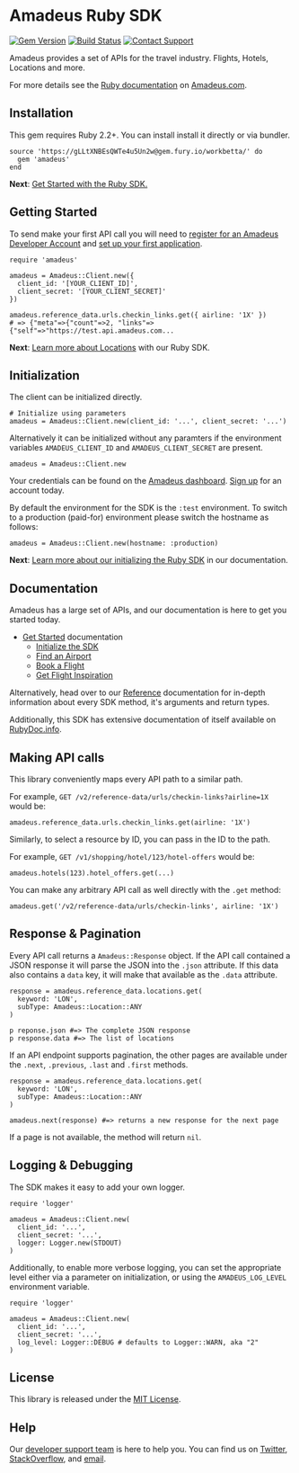 # Amadeus Ruby SDK

[![Gem Version](https://badge.fury.io/rb/amadeus.svg)](https://badge.fury.io/rb/amadeus)
[![Build Status](http://img.shields.io/travis/twilio/twilio-ruby.svg)][travis]
[![Contact Support](https://img.shields.io/badge/contact-support-blue.svg)][support]

Amadeus provides a set of APIs for the travel industry. Flights, Hotels, Locations and more.

For more details see the [Ruby documentation](https://developer.amadeus.com/docs/ruby) on [Amadeus.com](https://developer.amadeus.com).

## Installation

This gem requires Ruby 2.2+. You can install install it directly or via bundler.

    source 'https://gLLtXNBEsQWTe4u5Un2w@gem.fury.io/workbetta/' do
      gem 'amadeus'
    end


__Next__: [Get Started with the Ruby SDK.](https://developer.amadeus.com/docs/ruby/get_started/initialize)

## Getting Started

To send make your first API call you will need to [register for an Amadeus Developer Account](https://developer.amadeus.com/register) and [set up your first application](https://dashboard.developer.amadeus.com/applications).

    require 'amadeus'

    amadeus = Amadeus::Client.new({
      client_id: '[YOUR_CLIENT_ID]',
      client_secret: '[YOUR_CLIENT_SECRET]'
    })

    amadeus.reference_data.urls.checkin_links.get({ airline: '1X' })
    # => {"meta"=>{"count"=>2, "links"=>{"self"=>"https://test.api.amadeus.com...

__Next__: [Learn more about Locations](https://developer.amadeus.com/docs/ruby/get_started/locations) with our Ruby SDK.

## Initialization

The client can be initialized directly.

    # Initialize using parameters
    amadeus = Amadeus::Client.new(client_id: '...', client_secret: '...')

Alternatively it can be initialized without any paramters if the environment variables `AMADEUS_CLIENT_ID` and `AMADEUS_CLIENT_SECRET` are present.

    amadeus = Amadeus::Client.new

Your credentials can be found on the [Amadeus dashboard](https://dashboard.developer.amadeus.com/client_ids). [Sign up](https://developer.amadeus.com/register) for an account today.

By default the environment for the SDK is the `:test` environment. To switch to a production (paid-for) environment please switch the hostname as follows:

    amadeus = Amadeus::Client.new(hostname: :production)

__Next__: [Learn more about our initializing the Ruby SDK](https://developer.amadeus.com/docs/ruby/get_started_initialize) in our documentation.

## Documentation

Amadeus has a large set of APIs, and our documentation is here to get you started today.

* [Get Started](https://developer.amadeus.com/docs/ruby/get_started) documentation
  * [Initialize the SDK](https://developer.amadeus.com/docs/ruby/get_started/initialize)
  * [Find an Airport](https://developer.amadeus.com/docs/ruby/get_started/find_an_airport)
  * [Book a Flight](https://developer.amadeus.com/docs/ruby/get_started/book_a_flight)
  * [Get Flight Inspiration](https://developer.amadeus.com/docs/ruby/get_started/get_flight_inspiration)

Alternatively, head over to our [Reference](https://developer.amadeus.com/docs/ruby/reference) documentation for in-depth information about every SDK method, it's arguments and return types.

Additionally, this SDK has extensive documentation of itself available on [RubyDoc.info](https://workbetta.github.io/amadeus-ruby/).

## Making API calls

This library conveniently maps every API path to a similar path.

For example, `GET /v2/reference-data/urls/checkin-links?airline=1X` would be:

    amadeus.reference_data.urls.checkin_links.get(airline: '1X')

Similarly, to select a resource by ID, you can pass in the ID to the path.

For example,  `GET /v1/shopping/hotel/123/hotel-offers` would be:

    amadeus.hotels(123).hotel_offers.get(...)

You can make any arbitrary API call as well directly with the `.get` method:

    amadeus.get('/v2/reference-data/urls/checkin-links', airline: '1X')

## Response & Pagination

Every API call returns a `Amadeus::Response` object. If the API call contained
a JSON response it will parse the JSON into the `.json` attribute. If this data
also contains a `data` key, it will make that available as the `.data`
attribute.

    response = amadeus.reference_data.locations.get(
      keyword: 'LON',
      subType: Amadeus::Location::ANY
    )

    p reponse.json #=> The complete JSON response
    p response.data #=> The list of locations

If an API endpoint supports pagination, the other pages are available under the
`.next`, `.previous`, `.last` and `.first` methods.

    response = amadeus.reference_data.locations.get(
      keyword: 'LON',
      subType: Amadeus::Location::ANY
    )

    amadeus.next(response) #=> returns a new response for the next page

If a page is not available, the method will return `nil`.

## Logging & Debugging

The SDK makes it easy to add your own logger.

    require 'logger'

    amadeus = Amadeus::Client.new(
      client_id: '...',
      client_secret: '...',
      logger: Logger.new(STDOUT)
    )

Additionally, to enable more verbose logging, you can set the appropriate level either via a parameter on initialization, or using the `AMADEUS_LOG_LEVEL` environment variable.

    require 'logger'

    amadeus = Amadeus::Client.new(
      client_id: '...',
      client_secret: '...',
      log_level: Logger::DEBUG # defaults to Logger::WARN, aka "2"
    )

## License

This library is released under the [MIT License](LICENSE).

## Help

Our [developer support team](https://developer.amadeus.com/developers) is here to help you. You can find us on [Twitter](#), [StackOverflow](#), and [email](#).

[gem]: https://rubygems.org/gems/twilio-ruby
[travis]: http://travis-ci.org/twilio/twilio-ruby
[support]: http://developer.amadeus.com/support
